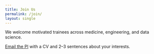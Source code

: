 ```yaml
---
title: Join Us
permalink: /join/
layout: single
---
```


We welcome motivated trainees across medicine, engineering, and data science.

[Email the PI](mailto:lab@yourdomain.org?subject=Interest%20in%20joining%20the%20lab) with a CV and 2–3 sentences about your interests.
